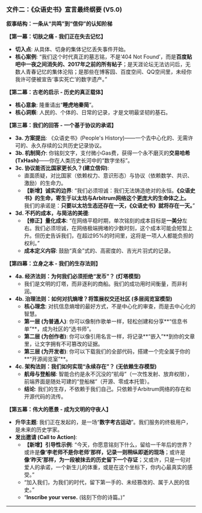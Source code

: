 


### **文件二：《众语史书》宣言最终纲要 (V5.0)**

**叙事结构：一条从“共鸣”到“信仰”的认知阶梯**

**【第一幕：切肤之痛 - 我们正在失去记忆】**
*   **切入点**: 从具体、切身的集体记忆丢失事件开始。
*   **核心案例**: “我们这个时代真正的墓志铭，不是‘404 Not Found’，而是**百度贴吧中一夜之间消失的、2017年之前的所有帖子**；是天涯论坛无法访问后，无数人青春记忆的集体沦陷；是那些在博客园、百度空间、QQ空间里，未经你我许可便被宣告‘事实死亡’的数字遗产。”

**【第二幕：古老的启示 - 历史的真正载体】**
*   **核心意象**: 隆重请出“**睡虎地秦简**”。
*   **核心洞察**: 人民的、个体的、日常的记录，才是文明最坚韧的基石。

**【第三幕：我们的回答 - 一个基于协议的承诺】**
*   **3a. 方案提出**: 《众语史书》(People's History)——一个去中心化的、无需许可的、永久存续的公共历史记录协议。
*   **3b. 机制简介**: 你铭刻文字，支付微小Gas费，获得一个永不磨灭的**交易哈希 (TxHash)**——你在人类历史长河中的“数字坐标”。
*   **3c. 协议能否比国家更长久？(建立信仰)**:
    *   直面质疑，对比国家（依赖权力、意识形态）与协议（依赖数学、共识、激励）的生命力。
    *   **【新增】诚实的边界**: “我们必须坦诚：我们无法铸造绝对的永恒。**《众语史书》的生命，寄生于以太坊与Arbitrum网络这个更庞大的生命体之上。** 我们的承诺是：**只要以太坊生态还存在一天，《众语史书》就将存在一天。**”
*   **3d. 不朽的成本，与简洁的美德**:
    *   **【修正】量化成本**: “在网络平稳时期，单次铭刻的成本目标是**一美分**左右。我们必须坦诚，在网络极端拥堵的少数时刻，这个成本可能会短暂上升。但历史告诉我们，在超过95%的时间里，这将是一项人人都能负担的权利。”
    *   **成本定义内容**: 鼓励“真金”式的、高密度的、吉光片羽式的记录。

**【第四幕：立身之本 - 我们的生存法则】**
*   **4a. 经济法则：为何我们必须拒绝“发币”？ (灯塔模型)**
    *   我们是文明的灯塔，而非逐利的商船。我们的成功用时间衡量，而非利润。
*   **4b. 治理法则：如何对抗熵增？将策展权交还社区 (多层阅览室模型)**
    *   **核心理念**: 对抗信息熵增的最好方式，不是中心化的审查，而是去中心化的智慧。
    *   **第一层 (为普通人)**: 你可以像制作歌单一样，轻松创建和分享**“信息书单”**，成为社区的“选书师”。
    *   **第二层 (为创作者)**: 你可以像引用名言一样，将记录**“嵌入”**到你的文章里，让文字拥有不可篡改的证据。
    *   **第三层 (为开发者)**: 你可以下载我们的全部代码，搭建一个完全属于你的**“开源阅览室”**。
*   **4c. 架构法则：我们如何实现“永续存在”？ (无依赖生存模型)**
    *   **航母与登船梯**: 智能合约是永不沉没的“航母”（一次性发射、放弃权限），前端界面是随处可建的“登船梯”（开源、零成本托管）。
    *   **结论**: 我们的生存，不依赖于我们自己。只依赖于Arbitrum网络的存在和开源代码的流传。

**【第五幕：伟大的愿景 - 成为文明的守夜人】**
*   **升华主题**: 我们正在发起的，是一场“**数字考古运动**”。我们服务的终极用户，是未来的历史学家。
*   **发出邀请 (Call to Action)**:
    *   **【新增】引导性示例**: “今天，你愿意铭刻下什么，留给一千年后的世界？或许是**像‘李老师不是你老师’那样，记录一则稍纵即逝的现场**；或许是**像‘昨天’那样，为一段被抹去的历史留下一个存证**；又或许，只是一句对爱人的承诺，一个新生儿的体重，或是在这个坐标下，你内心最真实的感受。”
    *   “加入我们，为我们的时代，留下第一手的、未经篡改的、属于人民的信史。”
    *   “**Inscribe your verse.** (铭刻下你的诗篇。)”

---